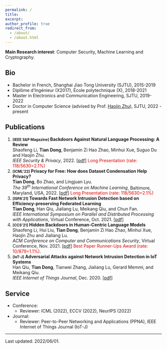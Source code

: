```yaml
---
permalink: /
title: 
excerpt: 
author_profile: true
redirect_from: 
  - /about/
  - /about.html
---
```


**Main Research interest**: Computer Security, Machine Learning and Cryptography.

<!-- *Also interested in*: Theoretical computer science, Applied & Pure mathematics, Physics (Quantum computing, etc.). -->

Bio
------
* Bachelor in French, Shanghai Jiao Tong University (SJTU), 2015-2019
* Diplôme d'Ingénieur (X2017), École polytechnique (X), 2018-2021
* Master in Electronics and Communication Engineering, SJTU, 2019-2022
* Doctor in Computer Science (advised by Prof. [Haojin Zhu](https://nsec.sjtu.edu.cn/~hjzhu/)), SJTU, 2022 - present


Publications
------
1. **<small>[IEEE S&P Magazine]</small> Backdoors Against Natural Language Processing: A Review**  
Shaofeng Li, **Tian Dong**, Benjamin Zi Hao Zhao, Minhui Xue, Suguo Du and Haojin Zhu.  
_IEEE Security & Privacy_, 2022.
[[pdf]]()<font color="#dd0000"> Long Presentation (rate: 118/5630=2.1%)</font>
1. **<small>[ICML'22]</small> Privacy for Free: How does Dataset Condensation Help Privacy?**  
**Tian Dong**, Bo Zhao, and Lingjuan Lyu.  
_The 39<sup>th</sup> International Conference on Machine Learning_, Baltimore, Maryland, USA, 2022.
[[pdf]]()<font color="#dd0000"> Long Presentation (rate: 118/5630=2.1%)</font>
1. **<small>[ISPA'21]</small> Towards Fast Network Intrusion Detection based on Efficiency-preserving Federated Learning**  
**Tian Dong**, Han Qiu, Jialiang Lu, Meikang Qiu, and Chun Fan.  
_IEEE International Symposium on Parallel and Distributed Processing with Applications_, Virtual Conference, Oct. 2021.
[[pdf]](http://www.cloud-conf.net/ispa2021/proc/pdfs/ISPA-BDCloud-SocialCom-SustainCom2021-3mkuIWCJVSdKJpBYM7KEKW/264600a468/264600a468.pdf) 
1. **<small>[CCS'21]</small> Hidden Backdoors in Human-Centric Language Models**  
Shaofeng Li, Hui Liu, **Tian Dong**, Benjamin Zi Hao Zhao, Minhui Xue, Haojin Zhu and Jialiang Lu.  
_ACM Conference on Computer and Communications Security_, Virtual Conference, Nov. 2021.
[[pdf]](https://arxiv.org/abs/2105.00164) <font color="#dd0000">Best Paper Runner-Ups Award (rate: 10/879=1.1%)</font>.
1. **<small>[IoT-J]</small> Adversarial Attacks against Network Intrusion Detection in IoT Systems**  
Han Qiu, **Tian Dong**, Tianwei Zhang, Jialiang Lu, Gerard Memmi, and Meikang Qiu.  
_IEEE Internet of Things Journal_, Dec. 2020.
[[pdf]](https://ieeexplore.ieee.org/document/9311132)

Service
------
* Conference: 
  - Reviewer: ICML (2022), ECCV (2022), NeurIPS (2022)
* Journal: 
  - Reviewer: Peer-to-Peer Networking and Applications (PPNA), IEEE Internet of Things Journal (IoT-J)

------
Last updated: 2022/06/01.
